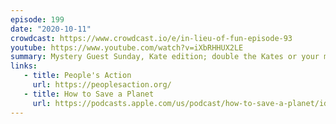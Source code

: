 ```yaml
---
episode: 199
date: "2020-10-11"
crowdcast: https://www.crowdcast.io/e/in-lieu-of-fun-episode-93
youtube: https://www.youtube.com/watch?v=iXbRHHUX2LE
summary: Mystery Guest Sunday, Kate edition; double the Kates or your money back
links:
   - title: People's Action
     url: https://peoplesaction.org/
   - title: How to Save a Planet
     url: https://podcasts.apple.com/us/podcast/how-to-save-a-planet/id1525955817?i=1000492414039
---
```

